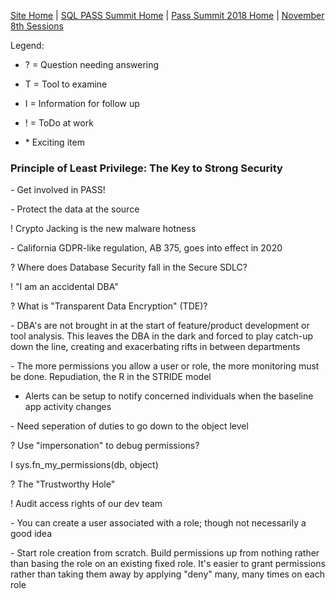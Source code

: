 [Site Home](../../../../index) | [SQL PASS Summit Home](../../../index) | [Pass Summit 2018 Home](../../index) | [November 8th Sessions](./index)

Legend:

- ? = Question needing answering

- T = Tool to examine

- I = Information for follow up

- ! = ToDo at work

- \* Exciting item

### Principle of Least Privilege: The Key to Strong Security

\- Get involved in PASS!

\- Protect the data at the source

! Crypto Jacking is the new malware hotness

\- California GDPR-like regulation, AB 375, goes into effect in 2020

? Where does Database Security fall in the Secure SDLC?

! "I am an accidental DBA"

? What is "Transparent Data Encryption" (TDE)?

\- DBA's are not brought in at the start of feature/product development or tool analysis. This leaves the DBA in the dark and forced to play catch-up down the line, creating and exacerbating rifts in between departments

\- The more permissions you allow a user or role, the more monitoring must be done. Repudiation, the R in the STRIDE model
- Alerts can be setup to notify concerned individuals when the baseline app activity changes

\- Need seperation of duties to go down to the object level

? Use "impersonation" to debug permissions?

I sys.fn_my_permissions(db, object)

? The "Trustworthy Hole"

! Audit access rights of our dev team

\- You can create a user associated with a role; though not necessarily a good idea

\- Start role creation from scratch. Build permissions up from nothing rather than basing the role on an existing fixed role. It's easier to grant permissions rather than taking them away by applying "deny" many, many times on each role